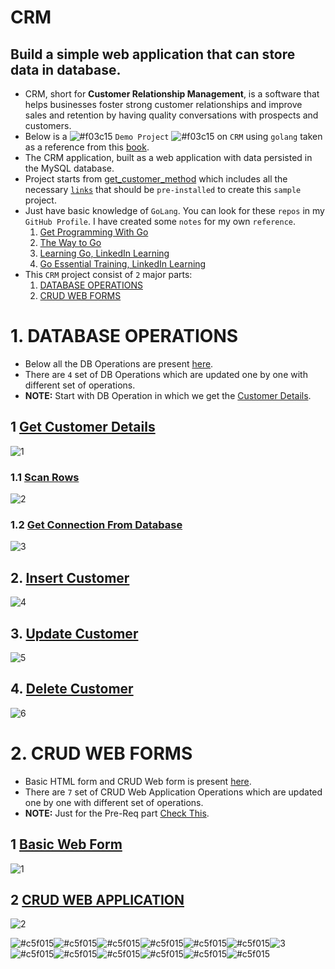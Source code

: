 # CRM
##  Build a simple web application that can store data in database.
* CRM, short for **Customer Relationship Management**, is a software that helps businesses foster strong customer relationships and improve sales and retention by having quality conversations with prospects and customers.
* Below is a  ![#f03c15](https://via.placeholder.com/15/f03c15/000000?text=+) `Demo Project` ![#f03c15](https://via.placeholder.com/15/f03c15/000000?text=+)  on `CRM` using `golang` taken as a reference from this [book](https://www.packtpub.com/product/learn-data-structures-and-algorithms-with-golang/9781789618501).
* The CRM application, built as a web application with data persisted in the MySQL database. 
* Project starts from [get_customer_method](https://github.com/rudyredhat/CRM/blob/main/01-Database_Operation/01/get_customer_method.go) which includes all the necessary [`links`](https://github.com/rudyredhat/CRM/blob/main/01-Database_Operation/01/get_customer_method.go#L7) that should be `pre-installed` to create this `sample` project. 
* Just have basic knowledge of `GoLang`. You can look for these `repos` in my `GitHub Profile`. I have created some `notes` for my own `reference`.
  1. [Get Programming With Go](https://github.com/rudyredhat/go_GetProgrammingWithGo) 
  2. [The Way to Go](https://github.com/rudyredhat/go_3)
  3. [Learning Go, LinkedIn Learning](https://github.com/rudyredhat/go_1)
  4. [Go Essential Training, LinkedIn Learning](https://github.com/rudyredhat/go_2)
* This `CRM` project consist of `2` major parts:
  1. [DATABASE OPERATIONS](https://github.com/rudyredhat/CRM/tree/main/01-Database_Operation)
  2. [CRUD WEB FORMS](https://github.com/rudyredhat/CRM/tree/main/02-CRUD_Wed_Forms)

# 1. DATABASE OPERATIONS
* Below all the DB Operations are present [here](https://github.com/rudyredhat/CRM/tree/main/01-Database_Operation/01).
* There are `4` set of DB Operations which are updated one by one with different set of operations.
* **NOTE:** Start with DB Operation in which we get the [Customer Details](https://github.com/rudyredhat/CRM/blob/main/01-Database_Operation/01/get_customer_method.go).

## 1 [Get Customer Details](https://github.com/rudyredhat/CRM/blob/main/01-Database_Operation/01/get_customer_method.go#L55)
![1](https://github.com/rudyredhat/CRM/blob/main/01-Database_Operation/01/getcustomer.png) 
### 1.1 [Scan Rows](https://github.com/rudyredhat/CRM/blob/main/01-Database_Operation/01/get_customer_method.go#L75)
![2](https://github.com/rudyredhat/CRM/blob/main/01-Database_Operation/01/scanrows.png)
### 1.2 [Get Connection From Database](https://github.com/rudyredhat/CRM/blob/main/01-Database_Operation/01/get_customer_method.go#L41)
![3](https://github.com/rudyredhat/CRM/blob/main/01-Database_Operation/01/getconnection.png)
## 2. [Insert Customer](https://github.com/rudyredhat/CRM/blob/main/01-Database_Operation/02/insert_customer.go#L80) 
![4](https://github.com/rudyredhat/CRM/blob/main/01-Database_Operation/02/insertcustomer.png)
## 3. [Update Customer](https://github.com/rudyredhat/CRM/blob/main/01-Database_Operation/03/update_operation.go#L90)
![5](https://github.com/rudyredhat/CRM/blob/main/01-Database_Operation/03/updatecustomer.png)
## 4. [Delete Customer](https://github.com/rudyredhat/CRM/blob/main/01-Database_Operation/04/delete_customer.go#L105)
![6](https://github.com/rudyredhat/CRM/blob/main/01-Database_Operation/04/deletecustomer.png)

# 2. CRUD WEB FORMS
* Basic HTML form and CRUD Web form is present [here](https://github.com/rudyredhat/CRM/tree/main/02-CRUD_Wed_Forms).
* There are `7` set of CRUD Web Application Operations which are updated one by one with different set of operations.
* **NOTE:** Just for the Pre-Req part [Check This](https://github.com/rudyredhat/CRM/blob/main/02-CRUD_Wed_Forms/02/crm_application.go#L10).

## 1 [Basic Web Form](https://github.com/rudyredhat/CRM/blob/main/02-CRUD_Wed_Forms/01/web_forms.go)
![1](https://github.com/rudyredhat/CRM/blob/main/02-CRUD_Wed_Forms/01/web_form_sample.png)

## 2 [CRUD WEB APPLICATION](https://github.com/rudyredhat/CRM/blob/main/02-CRUD_Wed_Forms/02/crm_application.go)
![2](https://github.com/rudyredhat/CRM/blob/main/02-CRUD_Wed_Forms/02/crm_application.png)<br />


![#c5f015](https://via.placeholder.com/15/c5f015/000000?text=+)![#c5f015](https://via.placeholder.com/15/c5f015/000000?text=+)![#c5f015](https://via.placeholder.com/15/c5f015/000000?text=+)![#c5f015](https://via.placeholder.com/15/c5f015/000000?text=+)![#c5f015](https://via.placeholder.com/15/c5f015/000000?text=+)![#c5f015](https://via.placeholder.com/15/c5f015/000000?text=+)![3](https://github.com/rudyredhat/CRM/blob/main/02-CRUD_Wed_Forms/Thank_You.png)![#c5f015](https://via.placeholder.com/15/c5f015/000000?text=+)![#c5f015](https://via.placeholder.com/15/c5f015/000000?text=+)![#c5f015](https://via.placeholder.com/15/c5f015/000000?text=+)![#c5f015](https://via.placeholder.com/15/c5f015/000000?text=+)![#c5f015](https://via.placeholder.com/15/c5f015/000000?text=+)![#c5f015](https://via.placeholder.com/15/c5f015/000000?text=+)

